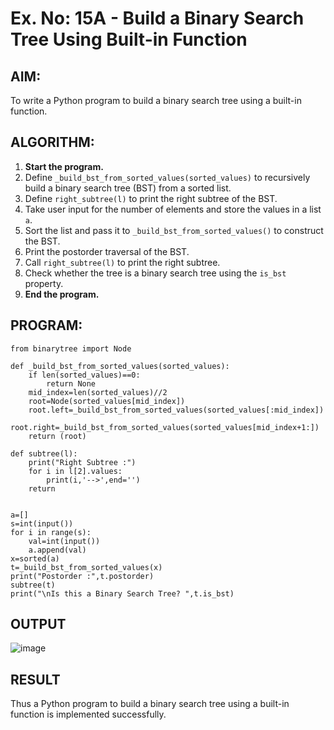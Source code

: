 # Ex. No: 15A - Build a Binary Search Tree Using Built-in Function

## AIM:
To write a Python program to build a binary search tree using a built-in function.

## ALGORITHM:

1. **Start the program.**
2. Define `_build_bst_from_sorted_values(sorted_values)` to recursively build a binary search tree (BST) from a sorted list.
3. Define `right_subtree(l)` to print the right subtree of the BST.
4. Take user input for the number of elements and store the values in a list `a`.
5. Sort the list and pass it to `_build_bst_from_sorted_values()` to construct the BST.
6. Print the postorder traversal of the BST.
7. Call `right_subtree(l)` to print the right subtree.
8. Check whether the tree is a binary search tree using the `is_bst` property.
9. **End the program.**

## PROGRAM:

```
from binarytree import Node

def _build_bst_from_sorted_values(sorted_values):
    if len(sorted_values)==0:
        return None
    mid_index=len(sorted_values)//2
    root=Node(sorted_values[mid_index])
    root.left=_build_bst_from_sorted_values(sorted_values[:mid_index])
    root.right=_build_bst_from_sorted_values(sorted_values[mid_index+1:])
    return (root)
    
def subtree(l):
    print("Right Subtree :")
    for i in l[2].values:
        print(i,'-->',end='')
    return
        

a=[]
s=int(input())
for i in range(s):
    val=int(input())
    a.append(val)
x=sorted(a)
t=_build_bst_from_sorted_values(x)
print("Postorder :",t.postorder)
subtree(t)
print("\nIs this a Binary Search Tree? ",t.is_bst)
```

## OUTPUT
![image](https://github.com/user-attachments/assets/00fcea75-b5a0-4339-8484-c6a6fdc81261)

## RESULT
Thus a Python program to build a binary search tree using a built-in function is implemented successfully.

